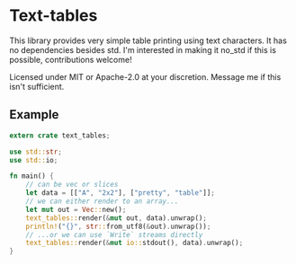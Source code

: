 # Text-tables

This library provides very simple table printing using text characters. It has
no dependencies besides std. I'm interested in making it no_std if this is
possible, contributions welcome!

Licensed under MIT or Apache-2.0 at your discretion. Message me if this isn't
sufficient.

## Example

```rust
extern crate text_tables;

use std::str;
use std::io;

fn main() {
    // can be vec or slices
    let data = [["A", "2x2"], ["pretty", "table"]];
    // we can either render to an array...
    let mut out = Vec::new();
    text_tables::render(&mut out, data).unwrap();
    println!("{}", str::from_utf8(&out).unwrap());
    // ...or we can use `Write` streams directly
    text_tables::render(&mut io::stdout(), data).unwrap();
}
```

